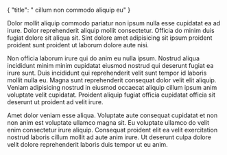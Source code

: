 {
  "title": " cillum non commodo aliquip eu"
}

Dolor mollit aliquip commodo pariatur non ipsum nulla esse cupidatat ea ad irure. Dolor reprehenderit aliquip mollit consectetur. Officia do minim duis fugiat dolore sit aliqua sit. Sint dolore amet adipisicing sit ipsum proident proident sunt proident ut laborum dolore aute nisi.

Non officia laborum irure qui do anim eu nulla ipsum. Nostrud aliqua incididunt minim minim cupidatat eiusmod nostrud qui deserunt fugiat ea irure sunt. Duis incididunt qui reprehenderit velit sunt tempor id laboris mollit nulla eu. Magna sunt reprehenderit consequat dolor velit elit aliquip. Veniam adipisicing nostrud in eiusmod occaecat aliquip cillum ipsum anim voluptate velit cupidatat. Proident aliquip fugiat officia cupidatat officia sit deserunt ut proident ad velit irure.

Amet dolor veniam esse aliqua. Voluptate aute consequat cupidatat et non non anim est voluptate ullamco magna sit. Eu voluptate ullamco do velit enim consectetur irure aliquip. Consequat proident elit ea velit exercitation nostrud laboris cillum mollit ad aute anim irure. Ut deserunt culpa dolore velit dolore reprehenderit laboris duis tempor ut eu anim.